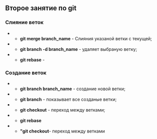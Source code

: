 ## Второе занятие по git 

### **Слияние веток**

* *  **git merge branch_name** - Слияния указаной ветки с текущей;

* * **git branch -d branch_name** - удаляет выбраную ветку;

* * **git rebase** -
 
### **Создание веток** 

* * **git branch branch_name** - создание новой ветки;

* * **git branch** - показывает все созданые ветки;

* * **git checkout** - переход между ветками;




* * **git rebase**


 * * **"git checkout**- переход между ветками

